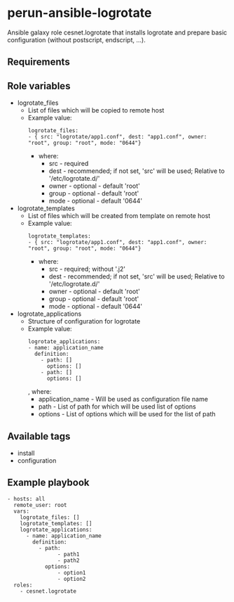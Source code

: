 # perun-ansible-logrotate

Ansible galaxy role cesnet.logrotate that installs logrotate and prepare basic configuration (without postscript, endscript, ...).

## Requirements


## Role variables
* logrotate_files
  * List of files which will be copied to remote host
  * Example value:
    ```
    logrotate_files:
    - { src: "logrotate/app1.conf", dest: "app1.conf", owner: "root", group: "root", mode: "0644"}
    ```
    * where:
      * src - required
      * dest - recommended; if not set, 'src' will be used; Relative to '/etc/logrotate.d/'
      * owner - optional - default 'root'
      * group - optional - default 'root'
      * mode - optional - default '0644'
* logrotate_templates
  * List of files which will be created from template on remote host
  * Example value:
    ```
    logrotate_templates:
    - { src: "logrotate/app1.conf", dest: "app1.conf", owner: "root", group: "root", mode: "0644"}
    ```
    * where:
      * src - required; without '.j2'
      * dest - recommended; if not set, 'src' will be used; Relative to '/etc/logrotate.d/'
      * owner - optional - default 'root'
      * group - optional - default 'root'
      * mode - optional - default '0644'
* logrotate_applications
  * Structure of configuration for logrotate
  * Example value:
    ```
    logrotate_applications:
    - name: application_name
      definition:
        - path: []
          options: []
        - path: []
          options: []
    ```
    , where:
      * application_name - Will be used as configuration file name
      * path - List of path for which will be used list of options
      * options - List of options which will be used for the list of path

## Available tags
* install
* configuration

## Example playbook
```
- hosts: all
  remote_user: root
  vars:
    logrotate_files: []
    logrotate_templates: []
    logrotate_applications:
      - name: application_name
        definition:
          - path:
                - path1
                - path2
            options: 
                - option1
                - option2
  roles:
    - cesnet.logrotate
```
